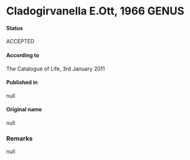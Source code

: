 Cladogirvanella E.Ott, 1966 GENUS
=======

#### Status
ACCEPTED

#### According to
The Catalogue of Life, 3rd January 2011

#### Published in
null

#### Original name
null

### Remarks
null
